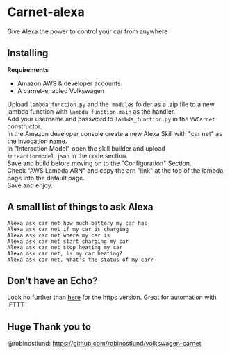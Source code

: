 # Carnet-alexa
Give Alexa the power to control your car from anywhere

## Installing
**Requirements**
* Amazon AWS & developer accounts
* A carnet-enabled Volkswagen

Upload `lambda_function.py` and the  `modules` folder as a .zip file to a new lambda function with `lambda_function.main` as the handler.<br>
Add your username and password to `lambda_function.py` in the `VWCarnet` constructor.<br>
In the Amazon developer console create a new Alexa Skill with "car net" as the invocation name.<br>
In "Interaction Model" open the skill builder and upload `inteactionmodel.json` in the code section.<br>
Save and build before moving on to the "Configuration" Section.<br>
Check "AWS Lambda ARN" and copy the arn "link" at the top of the lambda page into the default page.<br>
Save and enjoy.

## A small list of things to ask Alexa
`Alexa ask car net how much battery my car has`<br>
`Alexa ask car net if my car is charging`<br>
`Alexa ask car net where my car is`<br>
`Alexa ask car net start charging my car`<br>
`Alexa ask car net stop heating my car`<br>
`Alexa ask car net, is my car heating?`<br>
`Alexa ask car net. What's the status of my car?`

## Don't have an Echo?
Look no further than [here](https://github.com/Strosel/Carnet_http) for the https version. Great for automation with IFTTT

## Huge Thank you to
@robinostlund: https://github.com/robinostlund/volkswagen-carnet
